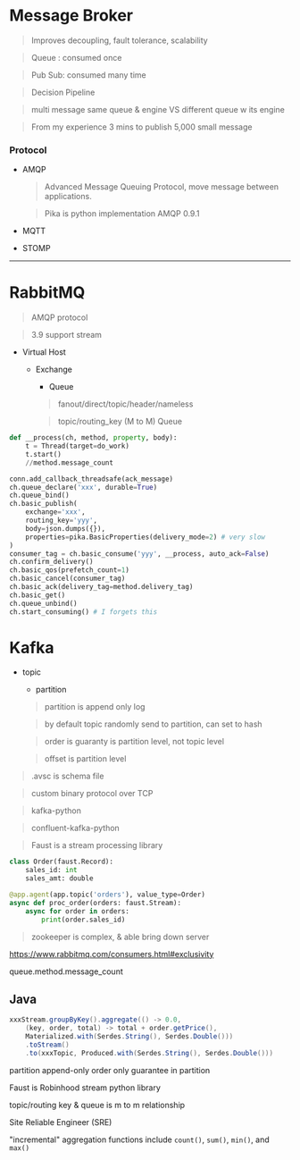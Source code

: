 # Message Broker

> Improves decoupling, fault tolerance, scalability

> Queue : consumed once

> Pub Sub: consumed many time

> Decision Pipeline

> multi message same queue & engine VS different queue w its engine

> From my experience 3 mins to publish 5,000 small message
### Protocol
- AMQP
  > Advanced Message Queuing Protocol, move message between applications.
  
  > Pika is python implementation AMQP 0.9.1
- MQTT
- STOMP

---

# RabbitMQ
> AMQP protocol

> 3.9 support stream

- Virtual Host
  - Exchange
      - Queue
      > fanout/direct/topic/header/nameless

      > topic/routing_key (M to M) Queue

```py
def __process(ch, method, property, body):
    t = Thread(target=do_work)
    t.start()
    //method.message_count

conn.add_callback_threadsafe(ack_message)
ch.queue_declare('xxx', durable=True)
ch.queue_bind()
ch.basic_publish(
    exchange='xxx',
    routing_key='yyy',
    body=json.dumps({}),
    properties=pika.BasicProperties(delivery_mode=2) # very slow
)
consumer_tag = ch.basic_consume('yyy', __process, auto_ack=False)
ch.confirm_delivery()
ch.basic_qos(prefetch_count=1)
ch.basic_cancel(consumer_tag)
ch.basic_ack(delivery_tag=method.delivery_tag)
ch.basic_get()
ch.queue_unbind()
ch.start_consuming() # I forgets this
```

# Kafka
  - topic
    - partition
    > partition is append only log

    > by default topic randomly send to partition, can set to hash

    > order is guaranty is partition level, not topic level

    > offset is partition level

> .avsc is schema file

> custom binary protocol over TCP

> kafka-python

> confluent-kafka-python

> Faust is a stream processing library
```py
class Order(faust.Record):
    sales_id: int
    sales_amt: double

@app.agent(app.topic('orders'), value_type=Order)
async def proc_order(orders: faust.Stream):
    async for order in orders:
        print(order.sales_id)
```


> zookeeper is complex, & able bring down server

https://www.rabbitmq.com/consumers.html#exclusivity

queue.method.message_count
## Java
```java
xxxStream.groupByKey().aggregate(() -> 0.0,
    (key, order, total) -> total + order.getPrice(),
    Materialized.with(Serdes.String(), Serdes.Double()))
    .toStream()
    .to(xxxTopic, Produced.with(Serdes.String(), Serdes.Double()))
```

partition append-only 
order only guarantee in partition

Faust is Robinhood stream python library

topic/routing key & queue is m to m relationship

Site Reliable Engineer (SRE)

"incremental" aggregation functions include `count()`, `sum()`, `min()`, and `max()`